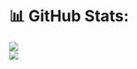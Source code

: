 # 📊 GitHub Stats:
![](https://nirzak-streak-stats.vercel.app/?user=taoos01&theme=default&hide_border=false)<br/>
![](https://github-readme-stats.vercel.app/api/top-langs/?username=taoos01&theme=default&hide_border=false&include_all_commits=false&count_private=false&layout=compact)

<!-- Proudly created with GPRM ( https://gprm.itsvg.in ) -->
